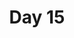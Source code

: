 ---
title: "Day 15"
description: "Lorem ipsum dolor sit amet"
pubDate: "Dec 15 2024"
heroImage: "/blog-placeholder-2.jpg"
---